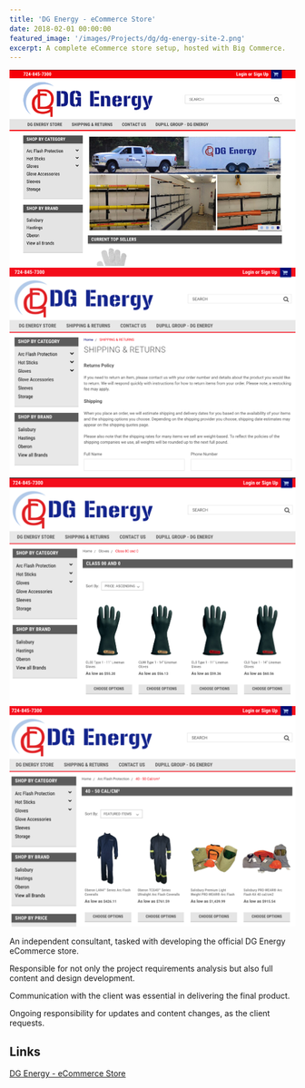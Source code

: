 ```yaml
---
title: 'DG Energy - eCommerce Store'
date: 2018-02-01 00:00:00
featured_image: '/images/Projects/dg/dg-energy-site-2.png'
excerpt: A complete eCommerce store setup, hosted with Big Commerce.
---
```


<div class="gallery" data-columns="4">
	<img src="/images/Projects/dg/dg-energy-site.png">
	<img src="/images/Projects/dg/1.png">
	<img src="/images/Projects/dg/2.png">
	<img src="/images/Projects/dg/3.png">
</div>


An independent consultant, tasked with developing the official DG Energy eCommerce store. 

Responsible for not only the project requirements analysis but also full content and design development. 

Communication with the client was essential in delivering the final product. 

Ongoing responsibility for updates and content changes, as the client requests.


## Links


<a href="http://dg-energy9.mybigcommerce.com/" class="button button--large">DG Energy - eCommerce Store</a> 